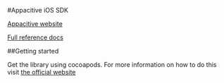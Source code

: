 #Appacitive iOS SDK

[Appacitive website](www.appacitive.com)

[Full reference docs](docs.appacitive.com)

##Getting started

Get the library using cocoapods. For more information on how to do this visit [the official website](cocoapods.org)
